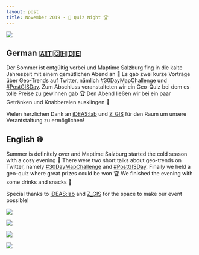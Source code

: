 ```yaml
---
layout: post
title: November 2019 - 🏅 Quiz Night 🏆
---
```


![]({{site.baseurl}}/img/2019-11-14_Audience.jpg)

## German 🇦🇹🇨🇭🇩🇪

Der Sommer ist entgültig vorbei und Maptime Salzburg fing in die kalte Jahreszeit mit einem gemütlichen Abend an 🍁 Es gab zwei kurze Vorträge über Geo-Trends auf Twitter, nämlich [#30DayMapChallenge](https://twitter.com/search?q=%2330DayMapChallenge&src=typeahead_click&f=image) und [#PostGISDay](https://twitter.com/search?q=%23PostGISDay&src=typeahead_click&f=live). Zum Abschluss veranstalteten wir ein Geo-Quiz bei dem es tolle Preise zu gewinnen gab 🏆 Den Abend ließen wir bei ein paar Getränken und Knabbereien ausklingen 🍻

Vielen herzlichen Dank an [iDEAS:lab](https://ideaslab.sbg.ac.at/) und [Z_GIS](https://zgis.at/de/) für den Raum um unsere Verantstaltung zu ermöglichen!

## English 🌐

Summer is definitely over and Maptime Salzburg started the cold season with a cosy evening 🍁 There were two short talks about geo-trends on Twitter, namely [#30DayMapChallenge](https://twitter.com/search?q=%2330DayMapChallenge&src=typeahead_click&f=image) and [#PostGISDay](https://twitter.com/search?q=%23PostGISDay&src=typeahead_click&f=live). Finally we held a geo-quiz where great prizes could be won 🏆  We finished the evening with some drinks and snacks 🍻

Special thanks to [iDEAS:lab](https://ideaslab.sbg.ac.at/) and [Z_GIS](https://zgis.at/en/) for the space to make our event possible!

![]({{site.baseurl}}/img/2019-11-14_30days.jpg)

![]({{site.baseurl}}/img/2019-11-14_Feedback1.jpg)

![]({{site.baseurl}}/img/2019-11-14_Feedback2.jpg)

![]({{site.baseurl}}/img/2019-11-14_Quiz.jpg)

